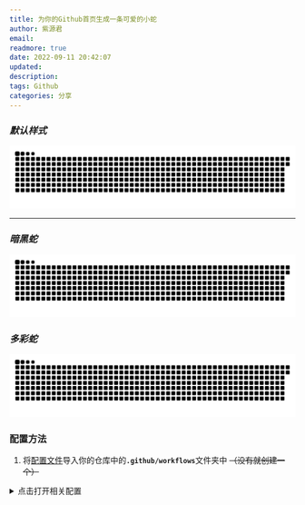 ```yaml
---
title: 为你的Github首页生成一条可爱的小蛇
author: 紫源君
email: 
readmore: true
date: 2022-09-11 20:42:07
updated: 
description: 
tags: Github
categories: 分享
---
```

### _默认样式_
![Tru-tru's Github Contributions](https://raw.githubusercontent.com/Tru-tru/Tru-tru/output/github-contribution-grid-snake.svg)
<!-- more -->

---

### _暗黑蛇_ 
![github-contribution-grid-snake-dark](https://raw.githubusercontent.com/Tru-tru/Tru-tru/output/github-contribution-grid-snake-dark.svg)

### _多彩蛇_
![github-contribution-grid-snake-ocean](https://github.com/Tru-tru/Tru-tru/raw/output/github-contribution-grid-snake-ocean.svg)

### 配置方法
1. 将[配置文件](https://github.com/Tru-tru/Tru-tru/blob/main/.github/workflows/snake.yml)导入你的仓库中的<strong><code>.github/workflows</code></strong>文件夹中 ~~（没有就创建一个）~~
<details><summary>点击打开相关配置</summary>
```yml
name: generate animation

on:
  # run automatically every Monday
  schedule:
    - cron: "0 0 * * 1"
  
  # allows to manually run the job at any time
  workflow_dispatch:
  
  # run on every push on the main branch
  push:
    branches:
      - main



jobs:
  generate:
    runs-on: ubuntu-latest
    timeout-minutes: 10
    
    steps:
      # generates a snake game from a github user (<github_user_name>) contributions graph, output a svg animation at <svg_out_path>
      - name: generate github-contribution-grid-snake.svg
        uses: Platane/snk/svg-only@v2
        with:
          github_user_name: ${{ github.repository_owner }}
          outputs: |
            dist/github-contribution-grid-snake.svg
            dist/github-contribution-grid-snake-dark.svg?palette=github-dark
            dist/github-contribution-grid-snake-ocean.svg?color_snake=orange&color_dots=#bfd6f6,#8dbdff,#64a1f4,#4b91f1,#3c7dd9

      # push the content of <build_dir> to a branch
      # the content will be available at https://raw.githubusercontent.com/<github_user>/<repository>/<target_branch>/<file> , or as github page
      - name: push github-contribution-grid-snake.svg to the output branch
        uses: crazy-max/ghaction-github-pages@v3
        with:
          target_branch: output
          build_dir: dist
        env:
          GITHUB_TOKEN: ${{ secrets.GITHUB_TOKEN }}
```
</details>

2. 在相应的你想要小蛇出现的地方，引用生成的 <strong><code>output</code></strong> 分支下的图片`raw`链接文件即可

### 原仓库链接

> https://github.com/Platane/snk

<!-- Q.E.D. -->
